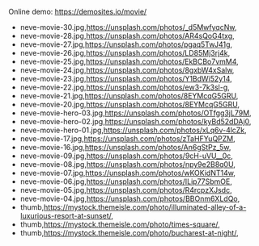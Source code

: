Online demo: https://demosites.io/movie/



- neve-movie-30.jpg,https://unsplash.com/photos/_d5MwfyqcNw,
- neve-movie-28.jpg,https://unsplash.com/photos/AR4sQoG4txg,
- neve-movie-27.jpg,https://unsplash.com/photos/pgaq5TwJ41g,
- neve-movie-26.jpg,https://unsplash.com/photos/LD85Mj3rj4k,
- neve-movie-25.jpg,https://unsplash.com/photos/EkBCBo7vmM4,
- neve-movie-24.jpg,https://unsplash.com/photos/8gxbW4xSalw,
- neve-movie-23.jpg,https://unsplash.com/photos/Y1BdWi52y14,
- neve-movie-22.jpg,https://unsplash.com/photos/ew3-7k3sl-g,
- neve-movie-21.jpg,https://unsplash.com/photos/8EYMcqG5GRU,
- neve-movie-20.jpg,https://unsplash.com/photos/8EYMcqG5GRU,
- neve-movie-hero-03.jpg,https://unsplash.com/photos/OTfgg3jL79M,
- neve-movie-hero-02.jpg,https://unsplash.com/photos/kyBd52dDAj0,
- neve-movie-hero-01.jpg,https://unsplash.com/photos/xLq6v-4lcZk,
- neve-movie-17.jpg,https://unsplash.com/photos/zTaHFYuQPZM,
- neve-movie-16.jpg,https://unsplash.com/photos/An6gStPz_5w,
- neve-movie-09.jpg,https://unsplash.com/photos/9cH-uVU__0c,
- neve-movie-08.jpg,https://unsplash.com/photos/npy9e2B8q0U,
- neve-movie-07.jpg,https://unsplash.com/photos/wKOKidNT14w,
- neve-movie-06.jpg,https://unsplash.com/photos/ILip77SbmOE,
- neve-movie-05.jpg,https://unsplash.com/photos/R4rcpzXJsdc,
- neve-movie-04.jpg,https://unsplash.com/photos/BBOnm6XLdQo,
- thumb,https://mystock.themeisle.com/photo/illuminated-alley-of-a-luxurious-resort-at-sunset/,
- thumb,https://mystock.themeisle.com/photo/times-square/,
- thumb,https://mystock.themeisle.com/photo/bucharest-at-night/,

